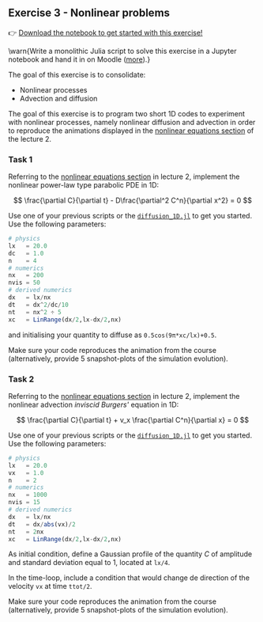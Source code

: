 <!--This file was generated, do not modify it.-->
## Exercise 3 - **Nonlinear problems**

👉 [Download the notebook to get started with this exercise!](https://github.com/eth-vaw-glaciology/course-101-0250-00/blob/main/exercise-notebooks/notebooks/lecture2_ex3.ipynb)

\warn{Write a monolithic Julia script to solve this exercise in a Jupyter notebook and hand it in on Moodle ([more](/homework)).}

The goal of this exercise is to consolidate:
- Nonlinear processes
- Advection and diffusion

The goal of this exercise is to program two short 1D codes to experiment with nonlinear processes, namely nonlinear diffusion and advection in order to reproduce the animations displayed in the [nonlinear equations section](#nonlinear-equations) of the lecture 2.

### Task 1

Referring to the [nonlinear equations section](#nonlinear_equations) in lecture 2, implement the nonlinear power-law type parabolic PDE in 1D:

$$
\frac{\partial C}{\partial t} - D\frac{\partial^2 C^n}{\partial x^2} = 0
$$

Use one of your previous scripts or the [`diffusion_1D.jl`](https://github.com/eth-vaw-glaciology/course-101-0250-00/blob/main/scripts/) to get you started. Use the following parameters:

```julia
# physics
lx   = 20.0
dc   = 1.0
n    = 4
# numerics
nx   = 200
nvis = 50
# derived numerics
dx   = lx/nx
dt   = dx^2/dc/10
nt   = nx^2 ÷ 5
xc   = LinRange(dx/2,lx-dx/2,nx)
```
and initialising your quantity to diffuse as `0.5cos(9π*xc/lx)+0.5`.

Make sure your code reproduces the animation from the course (alternatively, provide 5 snapshot-plots of the simulation evolution).

### Task 2

Referring to the [nonlinear equations section](#nonlinear_equations) in lecture 2, implement the nonlinear advection _inviscid Burgers'_ equation in 1D:

$$
\frac{\partial C}{\partial t} + v_x \frac{\partial C^n}{\partial x} = 0
$$

Use one of your previous scripts or the [`diffusion_1D.jl`](https://github.com/eth-vaw-glaciology/course-101-0250-00/blob/main/scripts/) to get you started. Use the following parameters:

```julia
# physics
lx   = 20.0
vx   = 1.0
n    = 2
# numerics
nx   = 1000
nvis = 15
# derived numerics
dx   = lx/nx
dt   = dx/abs(vx)/2
nt   = 2nx
xc   = LinRange(dx/2,lx-dx/2,nx)
```
As initial condition, define a Gaussian profile of the quantity $C$ of amplitude and standard deviation equal to 1, located at `lx/4`.

In the time-loop, include a condition that would change de direction of the velocity `vx` at time `ttot/2`.

Make sure your code reproduces the animation from the course (alternatively, provide 5 snapshot-plots of the simulation evolution).

